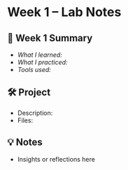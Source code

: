 # Week 1 – Lab Notes

## 📅 Week 1 Summary

- *What I learned:* 
- *What I practiced:* 
- *Tools used:* 

## 🛠 Project

- Description:
- Files: 

## 💡 Notes

- Insights or reflections here


